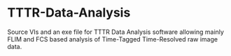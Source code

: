 # TTTR-Data-Analysis
Source VIs and an exe file for TTTR Data Analysis software allowing mainly FLIM and FCS based analysis of Time-Tagged Time-Resolved raw image data.
